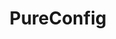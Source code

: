 ---
layout: libraries
title: "PureConfig"
description: "A boilerplate-free library for loading configuration files"
github: "https://github.com/pureconfig/pureconfig"
---